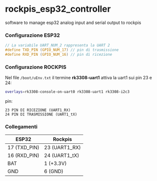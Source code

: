 # rockpis_esp32_controller

software to manage esp32 analog input and serial output to rockpis

### Configurazione ESP32

```c
// La variabile UART_NUM_2 rappresenta la UART 2
#define TXD_PIN (GPIO_NUM_17) // pin di trasmissione
#define RXD_PIN (GPIO_NUM_16) // pin di ricezione
```

### Configurazione ROCKPIS

Nel file `/boot/uEnv.txt` il termine **rk3308-uart1** attiva la uart1 sui pin 23 e 24:

```bash
overlays=rk3308-console-on-uart0 rk3308-uart1 rk3308-i2c3
```

pin:

```
23 PIN DI RICEZIONE (UART1_RX)
24 PIN DI TRASMISSIONE (UART1_tX)
```

### Collegamenti

| ESP32        | Rockpis       |
| ------------ | ------------- |
| 17 (TXD_PIN) | 23 (UART1_RX) |
| 16 (RXD_PIN) | 24 (UART1_tX) |
| BAT          | 1 (+3.3V)     |
| GND          | 6 (GND)       |

